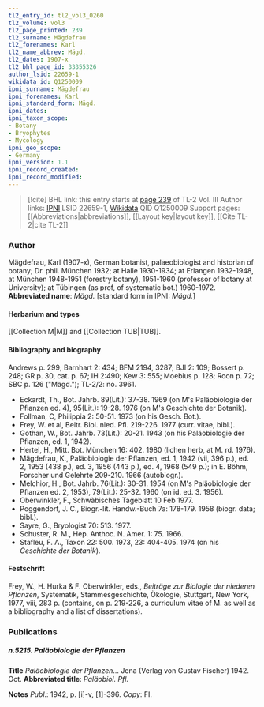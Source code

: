 ```yaml
---
tl2_entry_id: tl2_vol3_0260
tl2_volume: vol3
tl2_page_printed: 239
tl2_surname: Mägdefrau
tl2_forenames: Karl
tl2_name_abbrev: Mägd.
tl2_dates: 1907-x
tl2_bhl_page_id: 33355326
author_lsid: 22659-1
wikidata_id: Q1250009
ipni_surname: Mägdefrau
ipni_forenames: Karl
ipni_standard_form: Mägd.
ipni_dates: 
ipni_taxon_scope: 
- Botany
- Bryophytes
- Mycology
ipni_geo_scope: 
- Germany
ipni_version: 1.1
ipni_record_created: 
ipni_record_modified:
---
```


> [!cite] BHL link: this entry starts at [page 239](https://www.biodiversitylibrary.org/page/33355326) of TL-2 Vol. III
> Author links: [IPNI](https://www.ipni.org/a/22659-1) LSID 22659-1, [Wikidata](https://www.wikidata.org/wiki/Q1250009) QID Q1250009
> Support pages: [[Abbreviations|abbreviations]], [[Layout key|layout key]], [[Cite TL-2|cite TL-2]]

### Author

Mägdefrau, Karl (1907-x), German botanist, palaeobiologist and historian of botany; Dr. phil. München 1932; at Halle 1930-1934; at Erlangen 1932-1948, at München 1948-1951 (forestry botany), 1951-1960 (professor of botany at University); at Tübingen (as prof, of systematic bot.) 1960-1972. 
**Abbreviated name**: *Mägd.* \[standard form in IPNI: *Mägd.*\]

#### Herbarium and types

[[Collection M|M]] and [[Collection TUB|TUB]].

#### Bibliography and biography

Andrews p. 299; Barnhart 2: 434; BFM 2194, 3287; BJI 2: 109; Bossert p. 248; GR p. 30, cat. p. 67; IH 2:490; Kew 3: 555; Moebius p. 128; Roon p. 72; SBC p. 126 ("Mägd."); TL-2/2: no. 3961.
- Eckardt, Th., Bot. Jahrb. 89(Lit.): 37-38. 1969 (on M's Paläobiologie der Pflanzen ed. 4), 95(Lit.): 19-28. 1976 (on M's Geschichte der Botanik).
- Follman, C, Philippia 2: 50-51. 1973 (on his Gesch. Bot.).
- Frey, W. et al, Beitr. Biol. nied. Pfl. 219-226. 1977 (curr. vitae, bibl.).
- Gothan, W., Bot. Jahrb. 73(Lit.): 20-21. 1943 (on his Paläobiologie der Pflanzen, ed. 1, 1942).
- Hertel, H., Mitt. Bot. München 16: 402. 1980 (lichen herb, at M. rd. 1976).
- Mägdefrau, K., Paläobiologie der Pflanzen, ed. 1, 1942 (vii, 396 p.), ed. 2, 1953 (438 p.), ed. 3, 1956 (443 p.), ed. 4, 1968 (549 p.); in E. Böhm, Forscher und Gelehrte 209-210. 1966 (autobiogr.).
- Melchior, H., Bot. Jahrb. 76(Lit.): 30-31. 1954 (on M's Paläobiologie der Pflanzen ed. 2, 1953), 79(Lit.): 25-32. 1960 (on id. ed. 3. 1956).
- Oberwinkler, F., Schwàbisches Tageblatt 10 Feb 1977.
- Poggendorf, J. C., Biogr.-lit. Handw.-Buch 7a: 178-179. 1958 (biogr. data; bibl.).
- Sayre, G., Bryologist 70: 513. 1977.
- Schuster, R. M., Hep. Anthoc. N. Amer. 1: 75. 1966.
- Stafleu, F. A., Taxon 22: 500. 1973, 23: 404-405. 1974 (on his *Geschichte der Botanik*).

#### Festschrift

Frey, W., H. Hurka & F. Oberwinkler, eds., *Beiträge zur Biologie der niederen Pflanzen*, Systematik, Stammesgeschichte, Ökologie, Stuttgart, New York, 1977, viii, 283 p. (contains, on p. 219-226, a curriculum vitae of M. as well as a bibliography and a list of dissertations).

### Publications

##### n.5215. Paläobiologie der Pflanzen

**Title**
*Paläobiologie der Pflanzen*... Jena (Verlag von Gustav Fischer) 1942. Oct.
**Abbreviated title**: *Paläobiol. Pfl.*

**Notes**
*Publ*.: 1942, p. \[i\]-v, \[1\]-396. *Copy*: FI.

